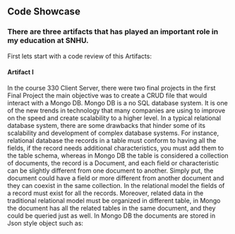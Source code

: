 ## Code Showcase

### There are three artifacts that has played an important role in my education at SNHU.

First lets start with  a code review of this Artifacts:
#### Artifact I

[^note]:
In the course 330 Client Server, there were two final projects in the first Final Project the main objective was to create a CRUD file that would interact with a Mongo DB. Mongo DB is a no SQL database system. It is one of the new trends in technology that many companies are using to improve on the speed and create scalability to a higher level. In a typical relational database system, there are some drawbacks that hinder some of its scalability and development of complex database systems. For instance, relational database the records in a table must conform to having all the fields, if the record needs additional characteristics, you must add them to the table schema, whereas in Mongo DB the table is considered a collection of documents, the record is a Document, and each field or characteristic can be slightly different from one document to another. Simply put, the document could have a field or more different from another document and they can coexist in the same collection. In the relational model the fields of a record must exist for all the records. Moreover, related data in the traditional relational model must be organized in different table, in Mongo the document has all the related tables in the same document, and they could be queried just as well. In Mongo DB the documents are stored in Json style object such as: 
